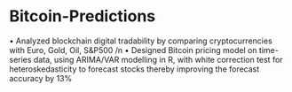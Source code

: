 # Bitcoin-Predictions
•	Analyzed blockchain digital tradability by comparing cryptocurrencies with Euro, Gold, Oil, S&P500
/n
•	Designed Bitcoin pricing model on time-series data, using ARIMA/VAR modelling in R, with white correction test for heteroskedasticity to forecast stocks thereby improving the forecast accuracy by 13%

